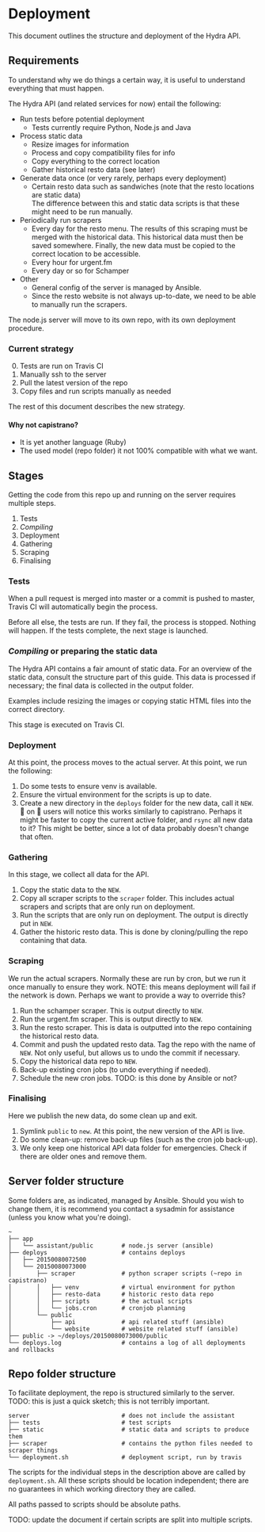 # Deployment

This document outlines the structure and deployment of the Hydra API.

## Requirements

To understand why we do things a certain way, it is useful to understand everything that must
happen.

The Hydra API (and related services for now) entail the following:

- Run tests before potential deployment
    - Tests currently require Python, Node.js and Java
- Process static data
    - Resize images for information
    - Process and copy compatibility files for info
    - Copy everything to the correct location
    - Gather historical resto data (see later)
- Generate data once (or very rarely, perhaps every deployment)
    - Certain resto data such as sandwiches (note that the resto locations are static data)  
      The difference between this and static data scripts is that these might need to be run
      manually.
- Periodically run scrapers
    - Every day for the resto menu. The results of this scraping must be merged with the
      historical data. This historical data must then be saved somewhere. Finally, the new
      data must be copied to the correct location to be accessible.
    - Every hour for urgent.fm
    - Every day or so for Schamper
- Other
    - General config of the server is managed by Ansible.
    - Since the resto website is not always up-to-date, we need to be able to manually run
      the scrapers.
    
The node.js server will move to its own repo, with its own deployment procedure. 
    
### Current strategy

0. Tests are run on Travis CI
1. Manually ssh to the server
2. Pull the latest version of the repo
3. Copy files and run scripts manually as needed

The rest of this document describes the new strategy.

#### Why not capistrano?

- It is yet another language (Ruby)
- The used model (repo folder) it not 100% compatible with what we want.

## Stages

Getting the code from this repo up and running on the server requires multiple steps.

1. Tests
2. _Compiling_
3. Deployment
3. Gathering
4. Scraping
5. Finalising

### Tests

When a pull request is merged into master or a commit is pushed to master, Travis CI will
automatically begin the process.

Before all else, the tests are run. If they fail, the process is stopped. Nothing will happen.
If the tests complete, the next stage is launched.

### _Compiling_ or preparing the static data

The Hydra API contains a fair amount of static data. For an overview of the static data, consult
the structure part of this guide. This data is processed if necessary; the final data is collected
in the output folder.

Examples include resizing the images or copying static HTML files into the correct directory.

This stage is executed on Travis CI.

### Deployment

At this point, the process moves to the actual server. At this point, we run the following:

1. Do some tests to ensure venv is available.
2. Ensure the virtual environment for the scripts is up to date.
3. Create a new directory in the `deploys` folder for the new data, call it `NEW`.
   💎 on 🚊 users will notice this works similarly to capistrano.
   Perhaps it might be faster to copy the current active folder, and `rsync` all new data
   to it? This might be better, since a lot of data probably doesn't change that often.

### Gathering

In this stage, we collect all data for the API.

1. Copy the static data to the `NEW`.
2. Copy all scraper scripts to the `scraper` folder. This includes actual scrapers and scripts
   that are only run on deployment.
3. Run the scripts that are only run on deployment. The output is directly put in `NEW`.
4. Gather the historic resto data. This is done by cloning/pulling the repo containing that
   data.

### Scraping

We run the actual scrapers. Normally these are run by cron, but we run it once manually to ensure
they work. NOTE: this means deployment will fail if the network is down. Perhaps we want to
provide a way to override this?

1. Run the schamper scraper. This is output directly to `NEW`.
2. Run the urgent.fm scraper. This is output directly to `NEW`.
3. Run the resto scraper. This is data is outputted into the repo containing the historical
   resto data.
4. Commit and push the updated resto data. Tag the repo with the name of `NEW`.
   Not only useful, but allows us to undo the commit if necessary.
5. Copy the historical data repo to `NEW`.
5. Back-up existing cron jobs (to undo everything if needed).
6. Schedule the new cron jobs. TODO: is this done by Ansible or not?

### Finalising

Here we publish the new data, do some clean up and exit.

1. Symlink `public` to `new`. At this point, the new version of the API is live.
2. Do some clean-up: remove back-up files (such as the cron job back-up).
3. We only keep one historical API data folder for emergencies. Check if there are older
   ones and remove them.
   
   
## Server folder structure

Some folders are, as indicated, managed by Ansible. Should you wish to change them, it is recommend
you contact a sysadmin for assistance (unless you know what you're doing). 

```
~
├── app
│   └── assistant/public        # node.js server (ansible)
├── deploys                     # contains deploys 
│   ├── 20150080072500
│   └── 20150080073000
│       ├── scraper             # python scraper scripts (~repo in capistrano)
│       │   ├── venv            # virtual environment for python
│       │   ├── resto-data      # historic resto data repo
│       │   ├── scripts         # the actual scripts
│       │   └── jobs.cron       # cronjob planning
│       └── public
│           ├── api             # api related stuff (ansible)
│           └── website         # website related stuff (ansible)
├── public -> ~/deploys/20150080073000/public
└── deploys.log                 # contains a log of all deployments and rollbacks
```

## Repo folder structure

To facilitate deployment, the repo is structured similarly to the server.
TODO: this is just a quick sketch; this is not terribly important.

```
server                          # does not include the assistant
├── tests                       # test scripts     
├── static                      # static data and scripts to produce them
├── scraper                     # contains the python files needed to scraper things
└── deployment.sh               # deployment script, run by travis
```

The scripts for the individual steps in the description above are called by `deployment.sh`. All
these scripts should be location independent; there are no guarantees in which working directory
they are called.

All paths passed to scripts should be absolute paths.

TODO: update the document if certain scripts are split into multiple scripts.